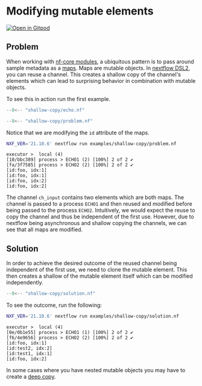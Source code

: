 # Modifying mutable elements

[![Open in Gitpod](https://gitpod.io/button/open-in-gitpod.svg)](https://gitpod.io/#https://github.com/Midnighter/nextflow-gotchas/blob/main/docs/gotchas/shallow-copy.md)

## Problem

When working with [nf-core modules](https://nf-co.re/modules), a ubiquitous pattern is to pass around sample metadata as a [maps](https://groovy-lang.org/groovy-dev-kit.html#Collections-Maps). Maps are mutable objects.
In [nextflow DSL2](https://www.nextflow.io/docs/latest/dsl2.html), you can reuse a channel. This creates a shallow copy of the channel's elements which can lead to surprising behavior in combination with mutable objects.

To see this in action run the first example.

```groovy title="echo.nf" linenums="1"
--8<-- "shallow-copy/echo.nf"
```

```groovy title="problem.nf" linenums="1" hl_lines="19 25"
--8<-- "shallow-copy/problem.nf"
```

Notice that we are modifying the `id` attribute of the maps.

```bash
NXF_VER='21.10.6' nextflow run examples/shallow-copy/problem.nf
```

```console
executor >  local (4)
[10/bbc389] process > ECHO1 (2) [100%] 2 of 2 ✔
[fa/3f7585] process > ECHO2 (2) [100%] 2 of 2 ✔
[id:foo, idx:1]
[id:foo, idx:1]
[id:foo, idx:2]
[id:foo, idx:2]
```

The channel `ch_input` contains two elements which are both maps. The channel is passed to a process `ECHO1` and then reused and modified before being passed to the process `ECHO2`. Intuitively, we would expect the reuse to copy the channel and thus be independent of the first use. However, due to nextflow being asynchronous and shallow copying the channels, we can see that all maps are modified.

## Solution

In order to achieve the desired outcome of the reused channel being independent of the first use, we need to clone the mutable element. This then creates a shallow of the mutable element itself which can be modified independently.

```groovy title="problem.nf" linenums="1" hl_lines="25"
--8<-- "shallow-copy/solution.nf"
```

To see the outcome, run the following:

```bash
NXF_VER='21.10.6' nextflow run examples/shallow-copy/solution.nf
```

```console
executor >  local (4)
[0e/0b1e55] process > ECHO1 (1) [100%] 2 of 2 ✔
[f6/4e9656] process > ECHO2 (2) [100%] 2 of 2 ✔
[id:foo, idx:1]
[id:test2, idx:2]
[id:test1, idx:1]
[id:foo, idx:2]
```

In some cases where you have nested mutable objects you may have to create a [deep copy](https://stackoverflow.com/a/13155429).
